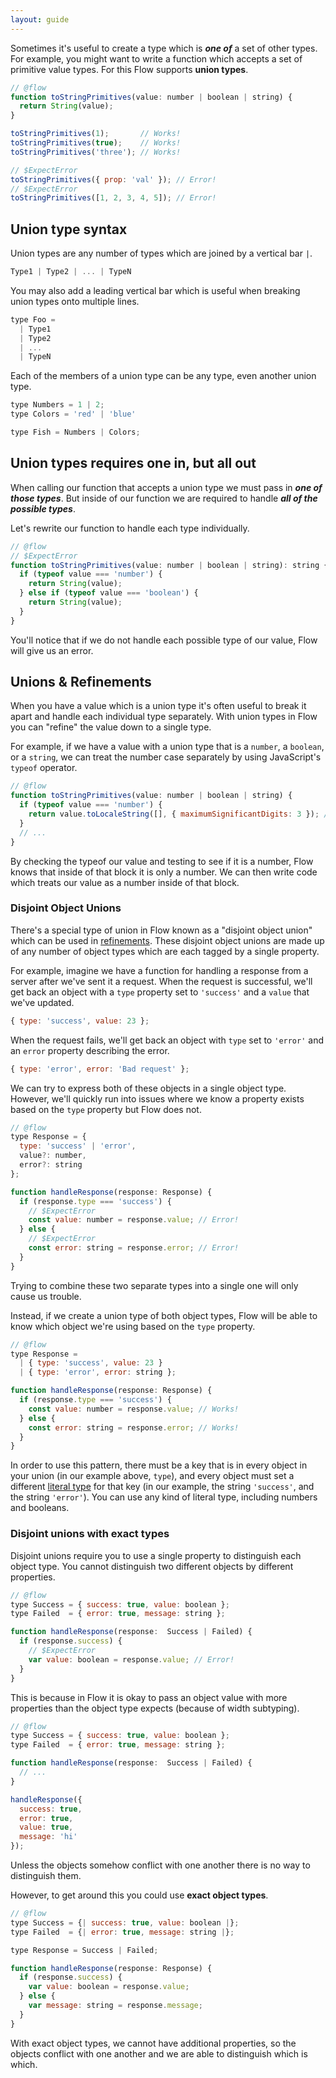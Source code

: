 ```yaml
---
layout: guide
---
```


Sometimes it's useful to create a type which is ***one of*** a set of other
types. For example, you might want to write a function which accepts a set of
primitive value types. For this Flow supports **union types**.

```js
// @flow
function toStringPrimitives(value: number | boolean | string) {
  return String(value);
}

toStringPrimitives(1);       // Works!
toStringPrimitives(true);    // Works!
toStringPrimitives('three'); // Works!

// $ExpectError
toStringPrimitives({ prop: 'val' }); // Error!
// $ExpectError
toStringPrimitives([1, 2, 3, 4, 5]); // Error!
```

## Union type syntax <a class="toc" id="toc-union-type-syntax" href="#toc-union-type-syntax"></a>

Union types are any number of types which are joined by a vertical bar `|`.

```js
Type1 | Type2 | ... | TypeN
```

You may also add a leading vertical bar which is useful when breaking union
types onto multiple lines.

```js
type Foo =
  | Type1
  | Type2
  | ...
  | TypeN
```

Each of the members of a union type can be any type, even another union type.

```js
type Numbers = 1 | 2;
type Colors = 'red' | 'blue'

type Fish = Numbers | Colors;
```

## Union types requires one in, but all out <a class="toc" id="toc-union-types-requires-one-in-but-all-out" href="#toc-union-types-requires-one-in-but-all-out"></a>

When calling our function that accepts a union type we must pass in ***one of
those types***. But inside of our function we are required to handle ***all of
the possible types***.

Let's rewrite our function to handle each type individually.

```js
// @flow
// $ExpectError
function toStringPrimitives(value: number | boolean | string): string { // Error!
  if (typeof value === 'number') {
    return String(value);
  } else if (typeof value === 'boolean') {
    return String(value);
  }
}
```

You'll notice that if we do not handle each possible type of our value, Flow
will give us an error.

## Unions & Refinements <a class="toc" id="toc-unions-refinements" href="#toc-unions-refinements"></a>

When you have a value which is a union type it's often useful to break it apart
and handle each individual type separately. With union types in Flow you can
"refine" the value down to a single type.

For example, if we have a value with a union type that is a `number`, a
`boolean`, or a `string`, we can treat the number case separately by using
JavaScript's `typeof` operator.

```js
// @flow
function toStringPrimitives(value: number | boolean | string) {
  if (typeof value === 'number') {
    return value.toLocaleString([], { maximumSignificantDigits: 3 }); // Works!
  }
  // ...
}
```

By checking the typeof our value and testing to see if it is a number, Flow
knows that inside of that block it is only a number. We can then write code
which treats our value as a number inside of that block.

### Disjoint Object Unions <a class="toc" id="toc-disjoint-object-unions" href="#toc-disjointo-object-unions"></a>

There's a special type of union in Flow known as a "disjoint object union" which can
be used in [refinements](../../lang/refinements/). These disjoint object unions are
made up of any number of object types which are each tagged by a single property.

For example, imagine we have a function for handling a response from a server
after we've sent it a request. When the request is successful, we'll get back
an object with a `type` property set to `'success'` and a `value` that we've
updated.

```js
{ type: 'success', value: 23 };
```

When the request fails, we'll get back an object with `type` set to `'error'`
and an `error` property describing the error.

```js
{ type: 'error', error: 'Bad request' };
```

We can try to express both of these objects in a single object type. However,
we'll quickly run into issues where we know a property exists based on the
`type` property but Flow does not.

```js
// @flow
type Response = {
  type: 'success' | 'error',
  value?: number,
  error?: string
};

function handleResponse(response: Response) {
  if (response.type === 'success') {
    // $ExpectError
    const value: number = response.value; // Error!
  } else {
    // $ExpectError
    const error: string = response.error; // Error!
  }
}
```

Trying to combine these two separate types into a single one will only cause us
trouble.

Instead, if we create a union type of both object types, Flow will be able to
know which object we're using based on the `type` property.

```js
// @flow
type Response =
  | { type: 'success', value: 23 }
  | { type: 'error', error: string };

function handleResponse(response: Response) {
  if (response.type === 'success') {
    const value: number = response.value; // Works!
  } else {
    const error: string = response.error; // Works!
  }
}
```

In order to use this pattern, there must be a key that is in every object in your union (in our example above, `type`),
and every object must set a different [literal type](../literals) for that key (in our example, the string `'success'`, and the string `'error'`).
You can use any kind of literal type, including numbers and booleans.

### Disjoint unions with exact types <a class="toc" id="toc-disjoint-unions-with-exact-types" href="#toc-disjoint-unions-with-exact-types"></a>

Disjoint unions require you to use a single property to distinguish each object
type. You cannot distinguish two different objects by different properties.

```js
// @flow
type Success = { success: true, value: boolean };
type Failed  = { error: true, message: string };

function handleResponse(response:  Success | Failed) {
  if (response.success) {
    // $ExpectError
    var value: boolean = response.value; // Error!
  }
}
```

This is because in Flow it is okay to pass an object value with more properties
than the object type expects (because of width subtyping).

```js
// @flow
type Success = { success: true, value: boolean };
type Failed  = { error: true, message: string };

function handleResponse(response:  Success | Failed) {
  // ...
}

handleResponse({
  success: true,
  error: true,
  value: true,
  message: 'hi'
});
```

Unless the objects somehow conflict with one another there is no way to
distinguish them.

However, to get around this you could use **exact object types**.

```js
// @flow
type Success = {| success: true, value: boolean |};
type Failed  = {| error: true, message: string |};

type Response = Success | Failed;

function handleResponse(response: Response) {
  if (response.success) {
    var value: boolean = response.value;
  } else {
    var message: string = response.message;
  }
}
```

With exact object types, we cannot have additional properties, so the objects
conflict with one another and we are able to distinguish which is which.

